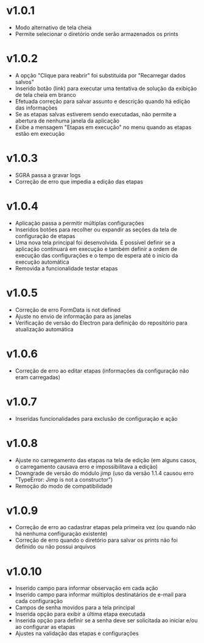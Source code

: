 # v1.0.1
- Modo alternativo de tela cheia
- Permite selecionar o diretório onde serão armazenados os prints

# v1.0.2
- A opção "Clique para reabrir" foi substituída por "Recarregar dados salvos"
- Inserido botão (link) para executar uma tentativa de solução da exibição de tela cheia em branco
- Efetuada correção para salvar assunto e descrição quando há edição das informações
- Se as etapas salvas estiverem sendo executadas, não permite a abertura de nenhuma janela da aplicação
- Exibe a mensagem "Etapas em execução" no menu quando as etapas estão em execução

# v1.0.3
- SGRA passa a gravar logs
- Correção de erro que impedia a edição das etapas

# v1.0.4
- Aplicação passa a permitir múltiplas configurações
- Inseridos botões para recolher ou expandir as seções da tela de configuração de etapas
- Uma nova tela principal foi desenvolvida. É possível definir se a aplicação continuará em execução e também definir a ordem de execução das configurações e o tempo de espera até o início da execução automática
- Removida a funcionalidade testar etapas

# v1.0.5
- Correção de erro FormData is not defined
- Ajuste no envio de informação para as janelas
- Verificação de versão do Electron para definição do repositório para atualização automática

# v1.0.6
- Correção de erro ao editar etapas (informações da configuração não eram carregadas)

# v1.0.7
- Inseridas funcionalidades para exclusão de configuração e ação

# v1.0.8
- Ajuste no carregamento das etapas na tela de edição (em alguns casos, o carregamento causava erro e impossibilitava a edição)
- Downgrade de versão do módulo jimp (uso da versão 1.1.4 causou erro "TypeError: Jimp is not a constructor")
- Remoção do modo de compatibilidade

# v1.0.9
- Correção de erro ao cadastrar etapas pela primeira vez (ou quando não há nenhuma configuração existente)
- Correção de erro quando o diretório para salvar os prints não foi definido ou não possui arquivos

# v1.0.10
- Inserido campo para informar observação em cada ação
- Inserido campo para informar múltiplos destinatários de e-mail para cada configuração
- Campos de senha movidos para a tela principal
- Inserida opção para exibir a última etapa executada
- Inserida opção para definir se a senha deve ser solicitada ao iniciar e/ou ao configurar as etapas
- Ajustes na validação das etapas e configurações